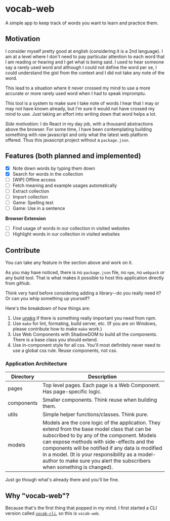 # vocab-web

A simple app to keep track of words you want to learn and practice them.

## Motivation

I consider myself pretty good at english (considering it is a 2nd language). I
am at a level where I don't need to pay particular attention to each word that
I am reading or hearing and I get what is being said. I used to hear someone
say a rarely used word and although I could not define the word per se, I could
understand the gist from the context and I did not take any note of the word.

This lead to a situation where it never crossed my mind to use a more accurate
or more rarely used word when I had to speak impromptu.

This tool is a system to make sure I take note of words I hear that I may or may
not have known already, but I'm sure it would not have crossed my mind to use.
Just taking an effort into writing down that word helps a lot.

*Side motivation*:
I do React in my day job, with a thousand abstractions above the browser. For
some time, I have been contemplating building something with *raw* javascript
and only what the latest web platform offered. Thus this javascript project
without a `package.json`.

## Features (both planned and implemented)

- [x] Note down words by typing them down
- [x] Search for words in the collection
- [ ] [WIP] Offline access
- [ ] Fetch meaning and example usages automatically
- [ ] Extract collection
- [ ] Import collection
- [ ] Game: Spelling test
- [ ] Game: Use in a sentence

**Browser Extension**
- [ ] Find usage of words in our collection in visited websites
- [ ] Highlight words in our collection in visited websites

## Contribute

You can take any feature in the section above and work on it.

As you may have noticed, there is no `package.json` file, no `npm`, no `webpack`
or any build tool. That is what makes it possible to host this application
directly from github.

Think very hard before considering adding a library--do you really need it? Or
can you whip something up yourself?

Here's the breakdown of how things are:
1. Use [unpkg](https://unpkg.com) if there is something really important you need
from npm.
2. Use `make` for lint, formating, build server, etc. (If you are on Windows,
please contribute how to make `make` work.)
2. Use Web Components with ShadowDOM to build all the components. There is a base class you should extend.
3. Use in-component style for all css. You'll most definitely never need to use
a global css rule. Reuse components, not css.

### Application Architecture

| Directory | Description |
| --------- | ------- |
| pages     | Top level pages. Each page is a Web Component. Has page-specific logic. |
| components | Smaller components. Think reuse when building them. |
| utils     | Simple helper functions/classes. Think pure. |
| models    | Models are the core logic of the application. They extend from the base model class that can be subscribed to by any of the component. Models can expose methods with side-effects and the components will be notified if any data is modified in a model. (It is your responsibility as a model-author to make sure you alert the subscribers when something is changed). |

Just go though what's already there and you'll be fine.

## Why "vocab-web"?

Because that's the first thing that popped in my mind. I first started a CLI version
called [`vocab-cli`](https://github.com/squgeim/vocab-cli), so this is `vocab-web`.

